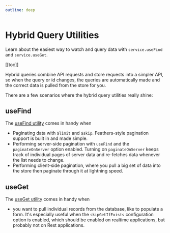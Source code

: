 ```yaml
---
outline: deep
---
```


<script setup>
import Badge from '../components/Badge.vue'
import BlockQuote from '../components/BlockQuote.vue'
</script>

# Hybrid Query Utilities

Learn about the easiest way to watch and query data with `service.useFind` and `service.useGet`.

[[toc]]

Hybrid queries combine API requests and store requests into a simpler API, so when the query or id changes, the queries
are automatically made and the correct data is pulled from the store for you.

There are a few scenarios where the hybrid query utilities really shine:

## useFind

The [useFind utility](./use-find) comes in handy when

- Paginating data with `$limit` and `$skip`. Feathers-style pagination support is built in and made simple.
- Performing server-side pagination with `useFind` and the `paginateOnServer` option enabled. Turning on
`paginateOnServer` keeps track of individual pages of server data and re-fetches data whenever the list needs to change.
- Performing client-side pagination, where you pull a big set of data into the store then paginate through it at
lightning speed.

## useGet

The [useGet utility](./use-get) comes in handy when

- you want to pull individual records from the database, like to populate a form. It's especially useful when the
`skipGetIfExists` configuration option is enabled, which should be enabled on realtime applications, but probably not on
Rest applications.
